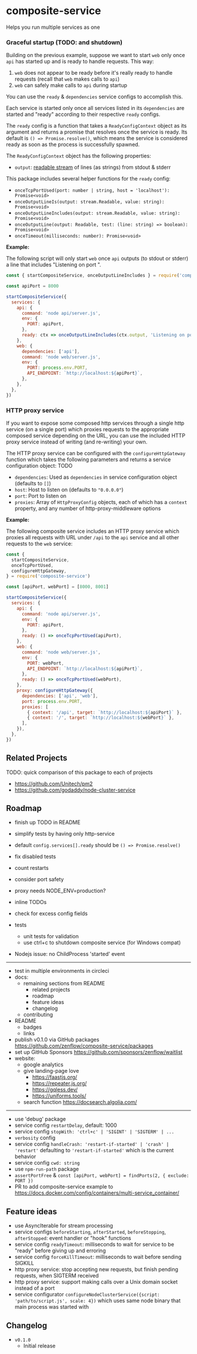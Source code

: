 # composite-service

Helps you run multiple services as one

### Graceful startup (TODO: and shutdown)

Building on the previous example,
suppose we want to start `web` only once `api` has started up and is ready to handle requests.
This way:
1. `web` does not appear to be ready before it's really ready to handle requests (recall that `web` makes calls to `api`)
2. `web` can safely make calls to `api` during startup

You can use the `ready` & `dependencies` service configs to accomplish this.

Each service is started only once all services listed in its `dependencies` are
started and "ready" according to their respective `ready` configs.

The `ready` config is a function that takes a `ReadyConfigContext` object as its argument
and returns a promise that resolves once the service is ready.
Its default is `() => Promise.resolve()`, which means the service is considered ready as soon as the process is successfully spawned.

The `ReadyConfigContext` object has the following properties:
- `output`: [readable stream](https://nodejs.org/api/stream.html#stream_class_stream_readable) of lines (as strings) from stdout & stderr

This package includes several helper functions for the `ready` config:
- `onceTcpPortUsed(port: number | string, host = 'localhost'): Promise<void>`
- `onceOutputLineIs(output: stream.Readable, value: string): Promise<void>`
- `onceOutputLineIncludes(output: stream.Readable, value: string): Promise<void>`
- `onceOutputLine(output: Readable, test: (line: string) => boolean): Promise<void>`
- `onceTimeout(milliseconds: number): Promise<void>`

**Example:**

The following script will only start `web` once `api` outputs (to stdout or stderr) a line that includes "Listening on port ".

```js
const { startCompositeService, onceOutputLineIncludes } = require('composite-service')

const apiPort = 8000

startCompositeService({
  services: {
    api: {
      command: 'node api/server.js',
      env: {
        PORT: apiPort,
      },
      ready: ctx => onceOutputLineIncludes(ctx.output, 'Listening on port '),
    },
    web: {
      dependencies: ['api'],
      command: 'node web/server.js',
      env: {
        PORT: process.env.PORT,
        API_ENDPOINT: `http://localhost:${apiPort}`,
      },
    },
  },
})
```

### HTTP proxy service

If you want to expose some composed http services through a single http service (on a single port)
which proxies requests to the appropriate composed service depending on the URL,
you can use the included HTTP proxy service instead of writing (and re-writing) your own.

The HTTP proxy service can be configured with the `configureHttpGateway` function which
takes the following parameters and returns a service configuration object:
TODO
- `dependencies`: Used as `dependencies` in service configuration object (defaults to `[]`)
- `host`: Host to listen on (defaults to `"0.0.0.0"`)
- `port`: Port to listen on
- `proxies`: Array of `HttpProxyConfig` objects,
each of which has a `context` property,
and any number of http-proxy-middleware options

**Example:**

The following composite service includes an HTTP proxy service which proxies
all requests with URL under `/api` to the `api` service
and all other requests to the `web` service:

```js
const {
  startCompositeService,
  onceTcpPortUsed,
  configureHttpGateway,
} = require('composite-service')

const [apiPort, webPort] = [8000, 8001]

startCompositeService({
  services: {
    api: {
      command: 'node api/server.js',
      env: {
        PORT: apiPort,
      },
      ready: () => onceTcpPortUsed(apiPort),
    },
    web: {
      command: 'node web/server.js',
      env: {
        PORT: webPort,
        API_ENDPOINT: `http://localhost:${apiPort}`,
      },
      ready: () => onceTcpPortUsed(webPort),
    },
    proxy: configureHttpGateway({
      dependencies: ['api', 'web'],
      port: process.env.PORT,
      proxies: [
        { context: '/api', target: `http://localhost:${apiPort}` },
        { context: '/', target: `http://localhost:${webPort}` },
      ],
    }),
  },
})
```

## Related Projects

TODO: quick comparison of this package to each of projects

- https://github.com/Unitech/pm2
- https://github.com/godaddy/node-cluster-service

## Roadmap

- finish up TODO in README
- simplify tests by having only http-service
- default `config.services[].ready` should be `() => Promise.resolve()`
- fix disabled tests

- count restarts
- consider port safety
- proxy needs NODE_ENV=production?

- inline TODOs
- check for excess config fields
- tests
    - unit tests for validation
    - use ctrl+c to shutdown composite service (for Windows compat)
- Nodejs issue: no ChildProcess 'started' event

---
- test in multiple environments in circleci
- docs:
    - remaining sections from README
        - related projects
        - roadmap
        - feature ideas
        - changelog
    - contributing
- README
    - badges
    - links
- publish v0.1.0 via GitHub packages https://github.com/zenflow/composite-service/packages
- set up GitHub Sponsors https://github.com/sponsors/zenflow/waitlist
- website:
  - google analytics
  - give landing-page love
    - https://faastjs.org/
    - https://repeater.js.org/
    - https://gqless.dev/
    - https://uniforms.tools/
  - search function https://docsearch.algolia.com/

---

- use 'debug' package
- service config `restartDelay`, default: 1000
- service config `stopWith: 'ctrl+c' | 'SIGINT' | 'SIGTERM' | ...`
- `verbosity` config
- service config `handleCrash: 'restart-if-started' | 'crash' | 'restart'` defaulting to `'restart-if-started'` which is the current behavior
- service config `cwd: string`
- use `npm-run-path` package
- `assertPortFree` & `const [apiPort, webPort] = findPorts(2, { exclude: PORT })`
- PR to add composite-service example to https://docs.docker.com/config/containers/multi-service_container/

## Feature ideas

- use AsyncIterable for stream processing
- service configs `beforeStarting`, `afterStarted`, `beforeStopping`, `afterStopped`: event handler or "hook" functions
- service config `readyTimeout`: milliseconds to wait for service to be "ready" before giving up and erroring
- service config `forceKillTimeout`: milliseconds to wait before sending SIGKILL
- http proxy service: stop accepting new requests, but finish pending requests, when SIGTERM received
- http proxy service: support making calls over a Unix domain socket instead of a port
- service configurator `configureNodeClusterService({script: 'path/to/script.js', scale: 4})` which uses same node binary that main process was started with

## Changelog

- `v0.1.0`
    - Initial release
